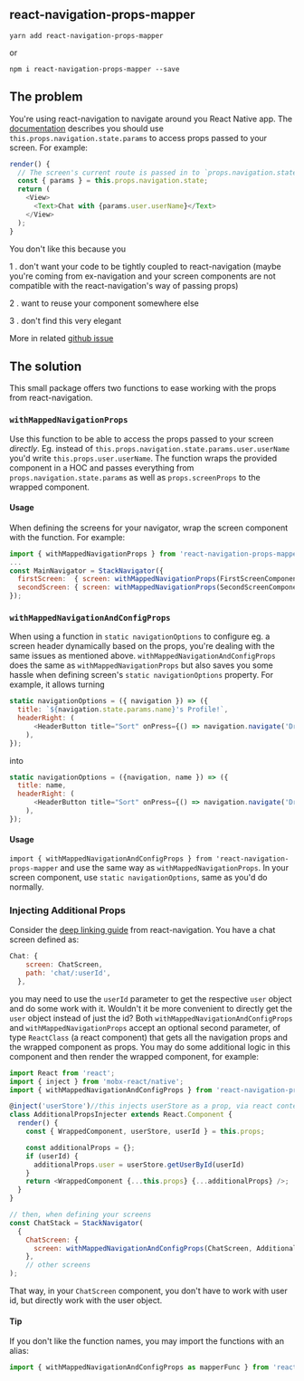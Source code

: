 ## react-navigation-props-mapper

`yarn add react-navigation-props-mapper`

or

`npm i react-navigation-props-mapper --save`


## The problem
You're using react-navigation to navigate around you React Native app. The [documentation](https://reactnavigation.org/docs/intro/#Passing-params) describes you should use `this.props.navigation.state.params` to access props passed to your screen. For example:

```js
render() {
  // The screen's current route is passed in to `props.navigation.state`:
  const { params } = this.props.navigation.state;
  return (
    <View>
      <Text>Chat with {params.user.userName}</Text>
    </View>
  );
}
```

You don't like this because you

1 . don't want your code to be tightly coupled to react-navigation (maybe you're coming from ex-navigation and your screen components are not compatible with the react-navigation's way of passing props)

2 . want to reuse your component somewhere else

3 . don't find this very elegant

More in related [github issue](https://github.com/react-community/react-navigation/issues/935)

## The solution
This small package offers two functions to ease working with the props from react-navigation.
 
### `withMappedNavigationProps`
Use this function to be able to access the props passed to your screen *directly*. Eg. instead of `this.props.navigation.state.params.user.userName` you'd write `this.props.user.userName`. The function wraps the provided component in a HOC and passes everything from `props.navigation.state.params` as well as `props.screenProps` to the wrapped component.

#### Usage
When defining the screens for your navigator, wrap the screen component with the function. For example:

```js
import { withMappedNavigationProps } from 'react-navigation-props-mapper'
...
const MainNavigator = StackNavigator({
  firstScreen:  { screen: withMappedNavigationProps(FirstScreenComponent) },
  secondScreen: { screen: withMappedNavigationProps(SecondScreenComponent) },
});
```

### `withMappedNavigationAndConfigProps`
When using a function in `static navigationOptions` to configure eg. a screen header dynamically based on the props, you're dealing with the same issues as mentioned above. `withMappedNavigationAndConfigProps` does the same as `withMappedNavigationProps` but also saves you some hassle when defining screen's `static navigationOptions` property. For example, it allows turning

```js
static navigationOptions = ({ navigation }) => ({
  title: `${navigation.state.params.name}'s Profile!`,
  headerRight: (
      <HeaderButton title="Sort" onPress={() => navigation.navigate('DrawerOpen')} />
    ),
});
```
into
```js
static navigationOptions = ({navigation, name }) => ({
  title: name,
  headerRight: (
      <HeaderButton title="Sort" onPress={() => navigation.navigate('DrawerOpen')} />
    ),
});
```


#### Usage
`import { withMappedNavigationAndConfigProps } from 'react-navigation-props-mapper` and use the same way as `withMappedNavigationProps`. In your screen component, use `static navigationOptions`, same as you'd do normally.


### Injecting Additional Props
Consider the [deep linking guide](https://reactnavigation.org/docs/guides/linking#Configuration) from react-navigation.
You have a chat screen defined as:

```js
Chat: {
    screen: ChatScreen,
    path: 'chat/:userId',
  },
```

you may need to use the `userId` parameter to get the respective `user` object and do some work with it. Wouldn't it be more convenient to directly get the `user` object instead of just the id? Both `withMappedNavigationAndConfigProps` and `withMappedNavigationProps` accept an optional second parameter, of type `ReactClass` (a react component) that gets all the navigation props and the wrapped component as props. You may do some additional logic in this component and then render the wrapped component, for example:

```js
import React from 'react';
import { inject } from 'mobx-react/native';
import { withMappedNavigationAndConfigProps } from 'react-navigation-props-mapper';

@inject('userStore')//this injects userStore as a prop, via react context
class AdditionalPropsInjecter extends React.Component {
  render() {
    const { WrappedComponent, userStore, userId } = this.props;

    const additionalProps = {};
    if (userId) {
      additionalProps.user = userStore.getUserById(userId)
    }
    return <WrappedComponent {...this.props} {...additionalProps} />;
  }
}

// then, when defining your screens
const ChatStack = StackNavigator(
  {
    ChatScreen: {
      screen: withMappedNavigationAndConfigProps(ChatScreen, AdditionalPropsInjecter),
    },
    // other screens
);

```

That way, in your `ChatScreen` component, you don't have to work with user id, but directly work with the user object.

#### Tip

If you don't like the function names, you may import the functions with an alias: 

```js
import { withMappedNavigationAndConfigProps as mapperFunc } from 'react-navigation-props-mapper';
```

